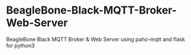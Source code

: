 # BeagleBone-Black-MQTT-Broker-Web-Server
BeagleBone Black MQTT Broker &amp; Web Server using paho-mqtt and flask for python3
